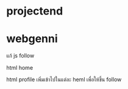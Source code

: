 ﻿# projectend
# webgenni

แก้ js follow

html home 

html profile เพิ่มเข้าไปในแต่ละ heml เพื่อให้ขึ้น follow
